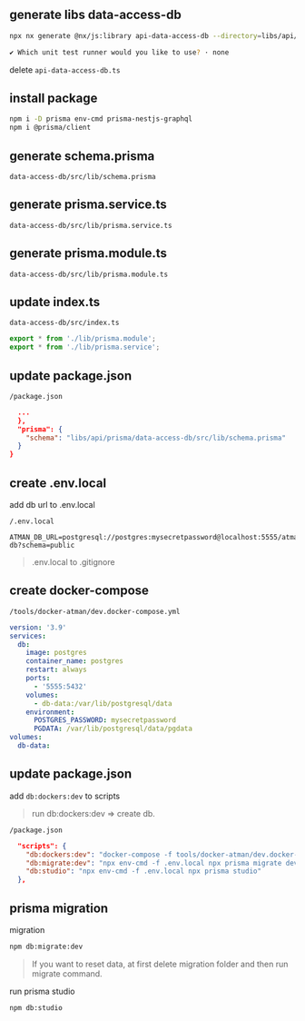 ## generate libs data-access-db

```bash
npx nx generate @nx/js:library api-data-access-db --directory=libs/api/prisma/data-access-db --importPath=@libs/api/prisma/data-access-db --tags=scope:api --bundler=swc

✔ Which unit test runner would you like to use? · none
```

delete `api-data-access-db.ts`

## install package

```bash
npm i -D prisma env-cmd prisma-nestjs-graphql
npm i @prisma/client
```

## generate schema.prisma

 `data-access-db/src/lib/schema.prisma`

## generate prisma.service.ts

 `data-access-db/src/lib/prisma.service.ts`

## generate prisma.module.ts

 `data-access-db/src/lib/prisma.module.ts`

## update index.ts

 `data-access-db/src/index.ts`

```ts
export * from './lib/prisma.module';
export * from './lib/prisma.service';
```

## update package.json

 `/package.json`

```json
  ...
  },
  "prisma": {
    "schema": "libs/api/prisma/data-access-db/src/lib/schema.prisma"
  }
}
```

## create .env.local

add db url to .env.local

 `/.env.local`

```text
ATMAN_DB_URL=postgresql://postgres:mysecretpassword@localhost:5555/atman-db?schema=public
```

> .env.local to .gitignore

## create docker-compose

 `/tools/docker-atman/dev.docker-compose.yml`

```yml
version: '3.9'
services:
  db:
    image: postgres
    container_name: postgres
    restart: always
    ports:
      - '5555:5432'
    volumes:
      - db-data:/var/lib/postgresql/data
    environment:
      POSTGRES_PASSWORD: mysecretpassword
      PGDATA: /var/lib/postgresql/data/pgdata
volumes:
  db-data:
```

## update package.json

add `db:dockers:dev` to scripts

> run db:dockers:dev => create db.

 `/package.json`

```json
  "scripts": {
    "db:dockers:dev": "docker-compose -f tools/docker-atman/dev.docker-compose.yml up -d --no-recreate --remove-orphans",
    "db:migrate:dev": "npx env-cmd -f .env.local npx prisma migrate dev",
    "db:studio": "npx env-cmd -f .env.local npx prisma studio"
  },
```

## prisma migration

migration

```bash
npm db:migrate:dev
```

> If you want to reset data, at first delete migration folder and then run migrate command.

run prisma studio

```bash
npm db:studio
```
